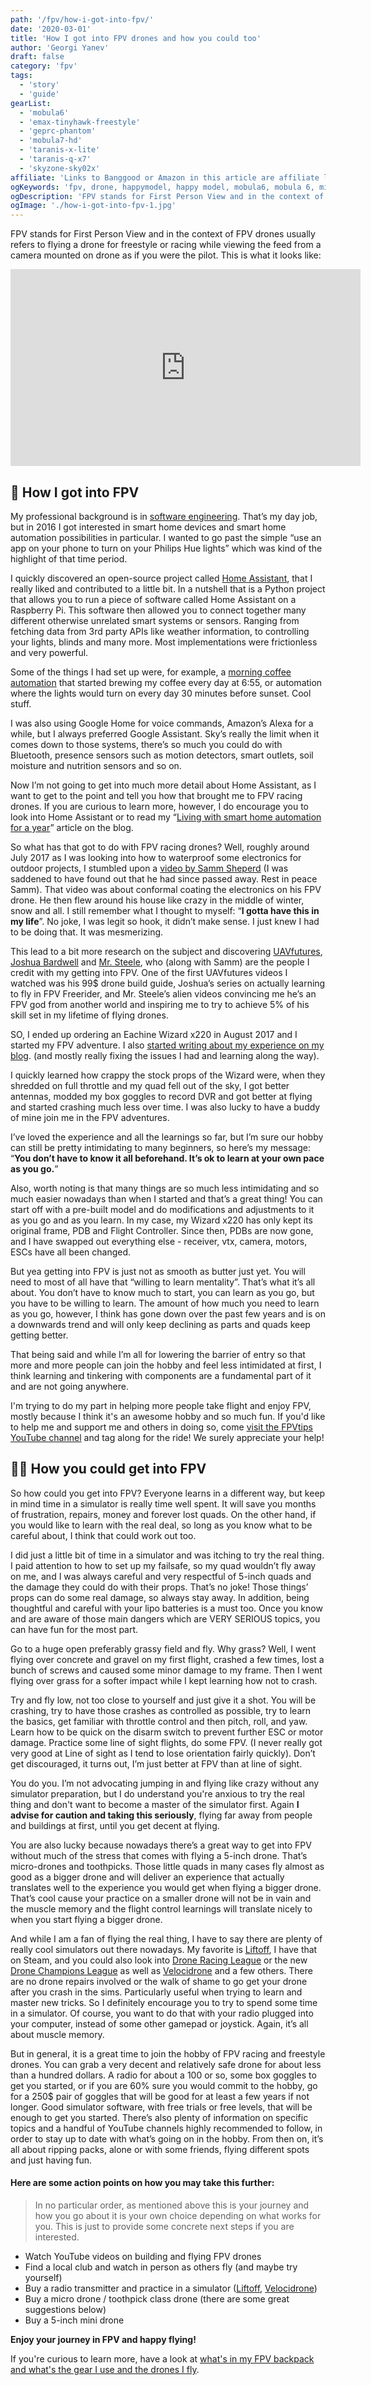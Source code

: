 ```yaml
---
path: '/fpv/how-i-got-into-fpv/'
date: '2020-03-01'
title: 'How I got into FPV drones and how you could too'
author: 'Georgi Yanev'
draft: false
category: 'fpv'
tags:
  - 'story'
  - 'guide'
gearList:
  - 'mobula6'
  - 'emax-tinyhawk-freestyle'
  - 'geprc-phantom'
  - 'mobula7-hd'
  - 'taranis-x-lite'
  - 'taranis-q-x7'
  - 'skyzone-sky02x'
affiliate: 'Links to Banggood or Amazon in this article are affiliate links and would support the blog if used to make a purchase.'
ogKeywords: 'fpv, drone, happymodel, happy model, mobula6, mobula 6, micro, freestyle, toothpick, fpv freestyle, fpv drone, quad, quadcopter, micro drone, micro quad, emax freestyle, emax tinyhawk, tinyhawk, what toothpick to buy, which toothpick micro drone to get, emax toothpick, emax micro drone, happy model micro drone, happymodel mobula6, mobula6 micro drone, tinywhoop, mobula6 tiny whoop, mobula6 48 khz, mobula6 48khz mod'
ogDescription: 'FPV stands for First Person View and in the context of FPV drones usually refers to flying a drone for freestyle or racing while viewing the feed from a camera mounted on drone as if you were the pilot. This is what it looks like...'
ogImage: './how-i-got-into-fpv-1.jpg'
---
```


FPV stands for First Person View and in the context of FPV drones usually refers to flying a drone for freestyle or racing while viewing the feed from a camera mounted on drone as if you were the pilot. This is what it looks like:

<div style="text-align: center">
  <iframe width="560" height="315" src="https://www.youtube.com/embed/Bi6uK1E2tkQ?rel=0" frameBorder="0" allowFullScreen title="Flying the Emax Hawk5"></iframe>
</div>

## 📖 How I got into FPV

My professional background is in [software engineering][2]. That’s my day job, but in 2016 I got interested in smart home devices and smart home automation possibilities in particular. I wanted to go past the simple “use an app on your phone to turn on your Philips Hue lights” which was kind of the highlight of that time period.

I quickly discovered an open-source project called [Home Assistant][3], that I really liked and contributed to a little bit. In a nutshell that is a Python project that allows you to run a piece of software called Home Assistant on a Raspberry Pi. This software then allowed you to connect together many different otherwise unrelated smart systems or sensors. Ranging from fetching data from 3rd party APIs like weather information, to controlling your lights, blinds and many more. Most implementations were frictionless and very powerful.

Some of the things I had set up were, for example, a [morning coffee automation][4] that started brewing my coffee every day at 6:55, or automation where the lights would turn on every day 30 minutes before sunset. Cool stuff.

I was also using Google Home for voice commands, Amazon’s Alexa for a while, but I always preferred Google Assistant. Sky’s really the limit when it comes down to those systems, there’s so much you could do with Bluetooth, presence sensors such as motion detectors, smart outlets, soil moisture and nutrition sensors and so on.

Now I’m not going to get into much more detail about Home Assistant, as I want to get to the point and tell you how that brought me to FPV racing drones. If you are curious to learn more, however, I do encourage you to look into Home Assistant or to read my “[Living with smart home automation for a year][5]” article on the blog.

So what has that got to do with FPV racing drones? Well, roughly around July 2017 as I was looking into how to waterproof some electronics for outdoor projects, I stumbled upon a [video by Samm Sheperd][6] (I was saddened to have found out that he had since passed away. Rest in peace Samm).
That video was about conformal coating the electronics on his FPV drone. He then flew around his house like crazy in the middle of winter, snow and all. I still remember what I thought to myself: “**I gotta have this in my life**”. No joke, I was legit so hook, it didn’t make sense. I just knew I had to be doing that. It was mesmerizing.

This lead to a bit more research on the subject and discovering [UAVfutures][7], [Joshua Bardwell][8] and [Mr. Steele][9], who (along with Samm) are the people I credit with my getting into FPV. One of the first UAVfutures videos I watched was his 99\$ drone build guide, Joshua’s series on actually learning to fly in FPV Freerider, and Mr. Steele’s alien videos convincing me he’s an FPV god from another world and inspiring me to try to achieve 5% of his skill set in my lifetime of flying drones.

SO, I ended up ordering an Eachine Wizard x220 in August 2017 and I started my FPV adventure. I also [started writing about my experience on my blog][10]. (and mostly really fixing the issues I had and learning along the way).

I quickly learned how crappy the stock props of the Wizard were, when they shredded on full throttle and my quad fell out of the sky, I got better antennas, modded my box goggles to record DVR and got better at flying and started crashing much less over time. I was also lucky to have a buddy of mine join me in the FPV adventures.

I’ve loved the experience and all the learnings so far, but I’m sure our hobby can still be pretty intimidating to many beginners, so here’s my message: “**You don’t have to know it all beforehand. It’s ok to learn at your own pace as you go.**”

Also, worth noting is that many things are so much less intimidating and so much easier nowadays than when I started and that’s a great thing! You can start off with a pre-built model and do modifications and adjustments to it as you go and as you learn. In my case, my Wizard x220 has only kept its original frame, PDB and Flight Controller. Since then, PDBs are now gone, and I have swapped out everything else - receiver, vtx, camera, motors, ESCs have all been changed.

But yea getting into FPV is just not as smooth as butter just yet. You will need to most of all have that “willing to learn mentality”. That’s what it’s all about. You don’t have to know much to start, you can learn as you go, but you have to be willing to learn. The amount of how much you need to learn as you go, however, I think has gone down over the past few years and is on a downwards trend and will only keep declining as parts and quads keep getting better.

That being said and while I’m all for lowering the barrier of entry so that more and more people can join the hobby and feel less intimidated at first, I think learning and tinkering with components are a fundamental part of it and are not going anywhere.

I'm trying to do my part in helping more people take flight and enjoy FPV, mostly because I think it's an awesome hobby and so much fun. If you'd like to help me and support me and others in doing so, come [visit the FPVtips YouTube channel][15] and tag along for the ride! We surely appreciate your help!

## 👩‍🎓 How you could get into FPV

So how could you get into FPV? Everyone learns in a different way, but keep in mind time in a simulator is really time well spent. It will save you months of frustration, repairs, money and forever lost quads. On the other hand, if you would like to learn with the real deal, so long as you know what to be careful about, I think that could work out too.

I did just a little bit of time in a simulator and was itching to try the real thing. I paid attention to how to set up my failsafe, so my quad wouldn’t fly away on me, and I was always careful and very respectful of 5-inch quads and the damage they could do with their props. That’s no joke! Those things’ props can do some real damage, so always stay away. In addition, being thoughtful and careful with your lipo batteries is a must too. Once you know and are aware of those main dangers which are VERY SERIOUS topics, you can have fun for the most part.

Go to a huge open preferably grassy field and fly. Why grass? Well, I went flying over concrete and gravel on my first flight, crashed a few times, lost a bunch of screws and caused some minor damage to my frame. Then I went flying over grass for a softer impact while I kept learning how not to crash.

Try and fly low, not too close to yourself and just give it a shot. You will be crashing, try to have those crashes as controlled as possible, try to learn the basics, get familiar with throttle control and then pitch, roll, and yaw. Learn how to be quick on the disarm switch to prevent further ESC or motor damage. Practice some line of sight flights, do some FPV. (I never really got very good at Line of sight as I tend to lose orientation fairly quickly). Don’t get discouraged, it turns out, I’m just better at FPV than at line of sight.

You do you. I’m not advocating jumping in and flying like crazy without any simulator preparation, but I do understand you're anxious to try the real thing and don't want to become a master of the simulator first. Again **I advise for caution and taking this seriously**, flying far away from people and buildings at first, until you get decent at flying.

You are also lucky because nowadays there’s a great way to get into FPV without much of the stress that comes with flying a 5-inch drone. That’s micro-drones and toothpicks. Those little quads in many cases fly almost as good as a bigger drone and will deliver an experience that actually translates well to the experience you would get when flying a bigger drone. That’s cool cause your practice on a smaller drone will not be in vain and the muscle memory and the flight control learnings will translate nicely to when you start flying a bigger drone.

And while I am a fan of flying the real thing, I have to say there are plenty of really cool simulators out there nowadays. My favorite is [Liftoff][12], I have that on Steam, and you could also look into [Drone Racing League][13] or the new [Drone Champions League][14] as well as [Velocidrone][11] and a few others.
There are no drone repairs involved or the walk of shame to go get your drone after you crash in the sims. Particularly useful when trying to learn and master new tricks. So I definitely encourage you to try to spend some time in a simulator. Of course, you want to do that with your radio plugged into your computer, instead of some other gamepad or joystick. Again, it’s all about muscle memory.

But in general, it is a great time to join the hobby of FPV racing and freestyle drones. You can grab a very decent and relatively safe drone for about less than a hundred dollars. A radio for about a 100 or so, some box goggles to get you started, or if you are 60% sure you would commit to the hobby, go for a 250\$ pair of goggles that will be good for at least a few years if not longer. Good simulator software, with free trials or free levels, that will be enough to get you started. There’s also plenty of information on specific topics and a handful of YouTube channels highly recommended to follow, in order to stay up to date with what’s going on in the hobby.
From then on, it’s all about ripping packs, alone or with some friends, flying different spots and just having fun.

#### Here are some action points on how you may take this further:

> In no particular order, as mentioned above this is your journey and how you go about it is your own choice depending on what works for you. This is just to provide some concrete next steps if you are interested.

- Watch YouTube videos on building and flying FPV drones
- Find a local club and watch in person as others fly (and maybe try yourself)
- Buy a radio transmitter and practice in a simulator ([Liftoff][12], [Velocidrone][11])
- Buy a micro drone / toothpick class drone (there are some great suggestions below)
- Buy a 5-inch mini drone

**Enjoy your journey in FPV and happy flying!**

If you're curious to learn more, have a look at [what's in my FPV backpack and what's the gear I use and the drones I fly][1].

[0]: Linkslist
[1]: /fpv/gear-2019/
[2]: https://github.com/jumpalottahigh
[3]: https://www.home-assistant.io/
[4]: https://github.com/jumpalottahigh/YAR-Home-Assistant-Configuration/blob/master/automations/outlets/outlets.yaml
[5]: /smart-home/living-with-smart-home-automation/
[6]: https://www.youtube.com/watch?v=HOu5hRqSDtU&t=172s
[7]: https://www.youtube.com/channel/UC3ioIOr3tH6Yz8qzr418R-g
[8]: https://www.youtube.com/user/loraan
[9]: https://www.youtube.com/user/MrSteeledavis
[10]: /fpv/getting-started-with-fpv-drones/
[11]: https://www.velocidrone.com/
[12]: https://www.liftoff-game.com/
[13]: https://thedroneracingleague.com/
[14]: https://dcl.aero/
[15]: https://www.youtube.com/@FPVtips/

